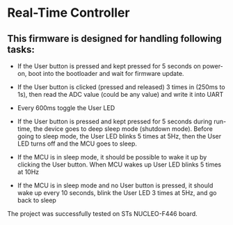 # Real-Time Controller

## This firmware is designed for handling following tasks:
- If the User button is pressed and kept pressed for 5 seconds on power-on, boot into the bootloader and wait for firmware update.

- If the User button is clicked (pressed and released) 3 times in (250ms to 1s), then read the ADC value (could be any value) and write it into UART

- Every 600ms toggle the User LED

- If the User button is pressed and kept pressed for 5 seconds during run-time, the device goes to deep sleep mode (shutdown mode). Before going to sleep mode, the User LED blinks 5 times at 5Hz, then the User LED turns off and the MCU goes to sleep.

- If the MCU is in sleep mode, it should be possible to wake it up by clicking the User button.
When MCU wakes up User LED blinks 5 times at 10Hz

- If the MCU is in sleep mode and no User button is pressed, it should wake up every 10 seconds, blink the User LED 3 times at 5Hz, and go back to sleep

The project was successfully tested on STs NUCLEO-F446 board.
